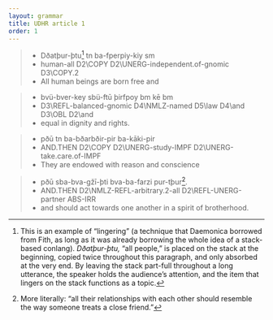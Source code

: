 ```yaml
---
layout: grammar
title: UDHR article 1
order: 1
---
```


>- Dðatþur-þtu[^1] tn      ba-fperpiy-kiy                  sm        
>- human-all       D2\COPY D2\UNERG-independent.of-gnomic  D3\COPY.2 
>- All human beings are born free and

>- bvü-bver-key            sbü-ftū       þirfpoy bm     kē     bm
>- D3\REFL-balanced-gnomic D4\NMLZ-named D5\law  D4\and D3\OBL D2\and
>- equal in dignity and rights.

>- pðū      tn      ba-bðarbðir-pir     ba-kāki-pir
>- AND.THEN D2\COPY D2\UNERG-study-IMPF D2\UNERG-take.care.of-IMPF
>- They are endowed with reason and conscience

>- pðū      sba-bva-gžī-þti              bva-ba-farzi          pur-tþur[^2].
>- AND.THEN D2\NMLZ-REFL-arbitrary.2-all D2\REFL-UNERG-partner ABS-IRR
>- and should act towards one another in a spirit of brotherhood.

[^1]:
    This is an example of “lingering” (a technique that Daemonica borrowed
    from Fith, as long as it was already borrowing the whole idea of a stack-based
    conlang). _Dðatþur-þtu,_ “all people,” is placed on the stack at the
    beginning, copied twice throughout this paragraph, and only
    absorbed at the very end. By leaving the stack part-full throughout a
    long utterance,
    the speaker holds the audience’s attention, and the item that lingers
    on the stack functions as a topic.

[^2]:
    More literally: “all their relationships with each other should resemble
    the way someone treats a close friend.”
